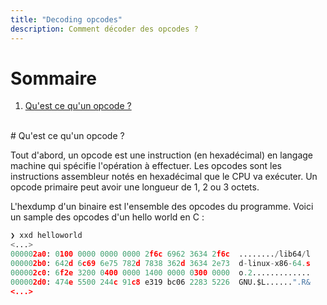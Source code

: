 ```yaml
---
title: "Decoding opcodes"
description: Comment décoder des opcodes ?
---
```


# Sommaire
1. [Qu'est ce qu'un opcode ?](#what_is_opcode)

<br/>

<div id='what_is_opcode'/>
# Qu'est ce qu'un opcode ?

Tout d'abord, un opcode est une instruction (en hexadécimal) en langage machine qui spécifie l'opération à effectuer. Les opcodes sont les instructions assembleur notés en hexadécimal que le CPU va exécuter. 
Un opcode primaire peut avoir une longueur de 1, 2 ou 3 octets.

L'hexdump d'un binaire est l'ensemble des opcodes du programme. Voici un sample des opcodes d'un hello world en C :

```py
❯ xxd helloworld
<...>
000002a0: 0100 0000 0000 0000 2f6c 6962 3634 2f6c  ......../lib64/l
000002b0: 642d 6c69 6e75 782d 7838 362d 3634 2e73  d-linux-x86-64.s
000002c0: 6f2e 3200 0400 0000 1400 0000 0300 0000  o.2.............
000002d0: 474e 5500 244c 91c8 e319 bc06 2283 5226  GNU.$L......".R&
<...>
```
